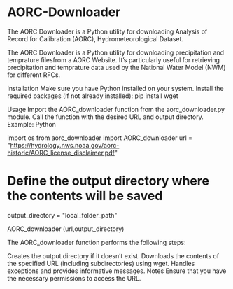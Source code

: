 # AORC-Downloader


The AORC Downloader is a Python utility for downloading Analysis of Record for Calibration (AORC), Hydrometeorological Dataset.

The AORC Downloader is a Python utility for downloading precipitation and temprature filesfrom a AORC Website. It’s particularly useful for retrieving precipitation and temprature data used by the National Water Model (NWM) for different RFCs.

Installation
Make sure you have Python installed on your system.
Install the required packages (if not already installed):
pip install wget

Usage
Import the AORC_downloader function from the aorc_downloader.py module.
Call the function with the desired URL and output directory.
Example:
Python


import os
from aorc_downloader import AORC_downloader
url = "https://hydrology.nws.noaa.gov/aorc-historic/AORC_license_disclaimer.pdf"

# Define the output directory where the contents will be saved
output_directory = "local_folder_path"

AORC_downloader (url,output_directory)


The AORC_downloader function performs the following steps:

Creates the output directory if it doesn’t exist.
Downloads the contents of the specified URL (including subdirectories) using wget.
Handles exceptions and provides informative messages.
Notes
Ensure that you have the necessary permissions to access the URL.

